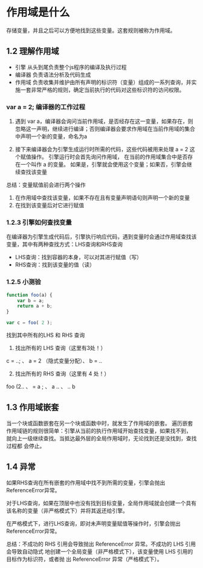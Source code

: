 # 作用域是什么

存储变量，并且之后可以方便地找到这些变量。这套规则被称为作用域。

## 1.2 理解作用域

- 引擎
    从头到尾负责整个js程序的编译及执行过程
- 编译器
    负责语法分析及代码生成
- 作用域
    负责收集并维护由所有声明的标识符（变量）组成的一系列查询，并实施一套非常严格的规则，确定当前执行的代码对这些标识符的访问权限。

### var a = 2; 编译器的工作过程

1. 遇到 var a，编译器会询问当前作用域，是否经存在这一变量，如果存在，则忽略这一声明，继续进行编译；否则编译器会要求作用域在当前作用域的集合中声明一个新的变量，命名为a

2. 接下来编译器会为引擎生成运行时所需的代码，这些代码被用来处理 a = 2 这个赋值操作。 引擎运行时会首先询问作用域， 在当前的作用域集合中是否存在一个叫作 a 的变量。 如果是，引擎就会使用这个变量；如果否，引擎会继续查找该变量

总结：变量赋值前会进行两个操作

1. 在作用域中查找该变量，如果不存在且有变量声明语句则声明一个新的变量
2. 在找到该变量后对它进行赋值

### 1.2.3 引擎如何查找变量

在编译器为引擎生成代码后，引擎执行响应代码，遇到变量时会通过作用域查找该变量，其中有两种查找方式：LHS查询和RHS查询

- LHS查询：找到容器的本身，可以对其进行赋值（写）
- RHS查询：找到该变量的值（读）

### 1.2.5 小测验

```js
function foo(a) {
    var b = a;
    return a + b;
}

var c = foo( 2 );
```

找到其中所有的LHS 和 RHS 查询

1. 找出所有的 LHS 查询（这里有3处！）

c = ..; 、 a = 2 （隐式变量分配）、 b = ..

2. 找出所有的 RHS 查询（这里有 4 处！）

foo (2.. 、 = a ; 、 a .. 、 .. b

## 1.3 作用域嵌套

当一个块或函数嵌套在另一个块或函数中时，就发生了作用域的嵌套。
遍历嵌套作用域链的规则很简单：引擎从当前的执行作用域开始查找变量，如果找不到， 就向上一级继续查找。当抵达最外层的全局作用域时，无论找到还是没找到，查找过程都 会停止。

## 1.4 异常

如果RHS查询在所有嵌套的作用域中找不到所需的变量，引擎会抛出ReferenceError异常。

对于LHS查询，如果在顶层中也没有找到目标变量，全局作用域就会创建一个具有该名称的变量（非严格模式下）并将其返还给引擎。

在严格模式下，进行LHS查询，即对未声明变量赋值等操作时，引擎会抛出ReferenceError异常。

总结：不成功的 RHS 引用会导致抛出 ReferenceError 异常。不成功的 LHS 引用会导致自动隐式 地创建一个全局变量（非严格模式下），该变量使用 LHS 引用的目标作为标识符，或者抛 出 ReferenceError 异常（严格模式下）。